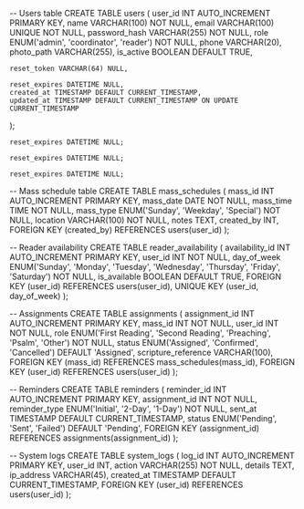 -- Users table
CREATE TABLE users (
    user_id INT AUTO_INCREMENT PRIMARY KEY,
    name VARCHAR(100) NOT NULL,
    email VARCHAR(100) UNIQUE NOT NULL,
    password_hash VARCHAR(255) NOT NULL,
    role ENUM('admin', 'coordinator', 'reader') NOT NULL,
    phone VARCHAR(20),
    photo_path VARCHAR(255),
    is_active BOOLEAN DEFAULT TRUE,

    reset_token VARCHAR(64) NULL,

    reset_expires DATETIME NULL,
    created_at TIMESTAMP DEFAULT CURRENT_TIMESTAMP,
    updated_at TIMESTAMP DEFAULT CURRENT_TIMESTAMP ON UPDATE CURRENT_TIMESTAMP
);

```
reset_expires DATETIME NULL;
```


```
reset_expires DATETIME NULL;
```


```
reset_expires DATETIME NULL;
```


-- Mass schedule table
CREATE TABLE mass_schedules (
    mass_id INT AUTO_INCREMENT PRIMARY KEY,
    mass_date DATE NOT NULL,
    mass_time TIME NOT NULL,
    mass_type ENUM('Sunday', 'Weekday', 'Special') NOT NULL,
    location VARCHAR(100) NOT NULL,
    notes TEXT,
    created_by INT,
    FOREIGN KEY (created_by) REFERENCES users(user_id)
);

-- Reader availability
CREATE TABLE reader_availability (
    availability_id INT AUTO_INCREMENT PRIMARY KEY,
    user_id INT NOT NULL,
    day_of_week ENUM('Sunday', 'Monday', 'Tuesday', 'Wednesday', 'Thursday', 'Friday', 'Saturday') NOT NULL,
    is_available BOOLEAN DEFAULT TRUE,
    FOREIGN KEY (user_id) REFERENCES users(user_id),
    UNIQUE KEY (user_id, day_of_week)
);

-- Assignments
CREATE TABLE assignments (
    assignment_id INT AUTO_INCREMENT PRIMARY KEY,
    mass_id INT NOT NULL,
    user_id INT NOT NULL,
    role ENUM('First Reading', 'Second Reading', 'Preaching', 'Psalm', 'Other') NOT NULL,
    status ENUM('Assigned', 'Confirmed', 'Cancelled') DEFAULT 'Assigned',
    scripture_reference VARCHAR(100),
    FOREIGN KEY (mass_id) REFERENCES mass_schedules(mass_id),
    FOREIGN KEY (user_id) REFERENCES users(user_id)
);

-- Reminders
CREATE TABLE reminders (
    reminder_id INT AUTO_INCREMENT PRIMARY KEY,
    assignment_id INT NOT NULL,
    reminder_type ENUM('Initial', '2-Day', '1-Day') NOT NULL,
    sent_at TIMESTAMP DEFAULT CURRENT_TIMESTAMP,
    status ENUM('Pending', 'Sent', 'Failed') DEFAULT 'Pending',
    FOREIGN KEY (assignment_id) REFERENCES assignments(assignment_id)
);

-- System logs
CREATE TABLE system_logs (
    log_id INT AUTO_INCREMENT PRIMARY KEY,
    user_id INT,
    action VARCHAR(255) NOT NULL,
    details TEXT,
    ip_address VARCHAR(45),
    created_at TIMESTAMP DEFAULT CURRENT_TIMESTAMP,
    FOREIGN KEY (user_id) REFERENCES users(user_id)
);

